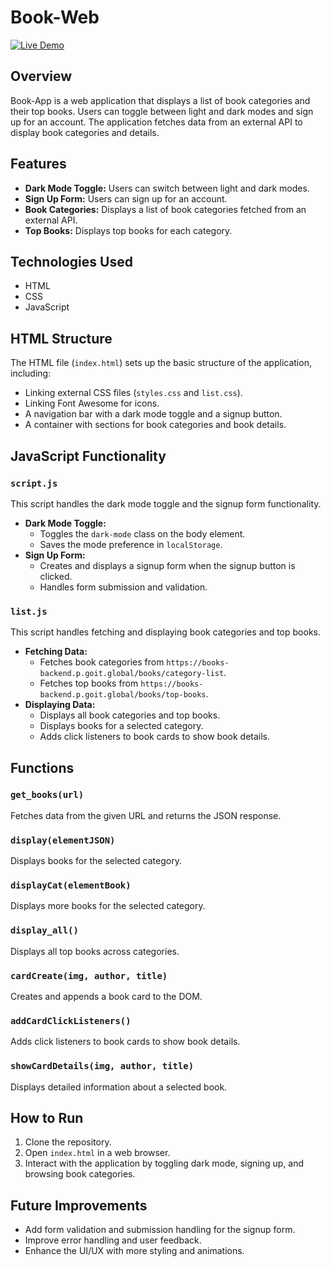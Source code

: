 # Book-Web

[![Live Demo](https://img.shields.io/badge/Live%20Demo-Click%20Here-purple?style=for-the-badge)](https://ash-dot-coder.github.io/Geekster_Task/Module_4/JavaScript/WeeklyTest/WT5/index.html)

## Overview

Book-App is a web application that displays a list of book categories and their top books. Users can toggle between light and dark modes and sign up for an account. The application fetches data from an external API to display book categories and details.

## Features

- **Dark Mode Toggle:** Users can switch between light and dark modes.
- **Sign Up Form:** Users can sign up for an account.
- **Book Categories:** Displays a list of book categories fetched from an external API.
- **Top Books:** Displays top books for each category.

## Technologies Used

- HTML
- CSS
- JavaScript

## HTML Structure

The HTML file (`index.html`) sets up the basic structure of the application, including:

- Linking external CSS files (`styles.css` and `list.css`).
- Linking Font Awesome for icons.
- A navigation bar with a dark mode toggle and a signup button.
- A container with sections for book categories and book details.

## JavaScript Functionality

### `script.js`

This script handles the dark mode toggle and the signup form functionality.

- **Dark Mode Toggle:**
  - Toggles the `dark-mode` class on the body element.
  - Saves the mode preference in `localStorage`.
- **Sign Up Form:**
  - Creates and displays a signup form when the signup button is clicked.
  - Handles form submission and validation.

### `list.js`

This script handles fetching and displaying book categories and top books.

- **Fetching Data:**
  - Fetches book categories from `https://books-backend.p.goit.global/books/category-list`.
  - Fetches top books from `https://books-backend.p.goit.global/books/top-books`.
- **Displaying Data:**
  - Displays all book categories and top books.
  - Displays books for a selected category.
  - Adds click listeners to book cards to show book details.

## Functions

### `get_books(url)`

Fetches data from the given URL and returns the JSON response.

### `display(elementJSON)`

Displays books for the selected category.

### `displayCat(elementBook)`

Displays more books for the selected category.

### `display_all()`

Displays all top books across categories.

### `cardCreate(img, author, title)`

Creates and appends a book card to the DOM.

### `addCardClickListeners()`

Adds click listeners to book cards to show book details.

### `showCardDetails(img, author, title)`

Displays detailed information about a selected book.

## How to Run

1. Clone the repository.
2. Open `index.html` in a web browser.
3. Interact with the application by toggling dark mode, signing up, and browsing book categories.

## Future Improvements

- Add form validation and submission handling for the signup form.
- Improve error handling and user feedback.
- Enhance the UI/UX with more styling and animations.
